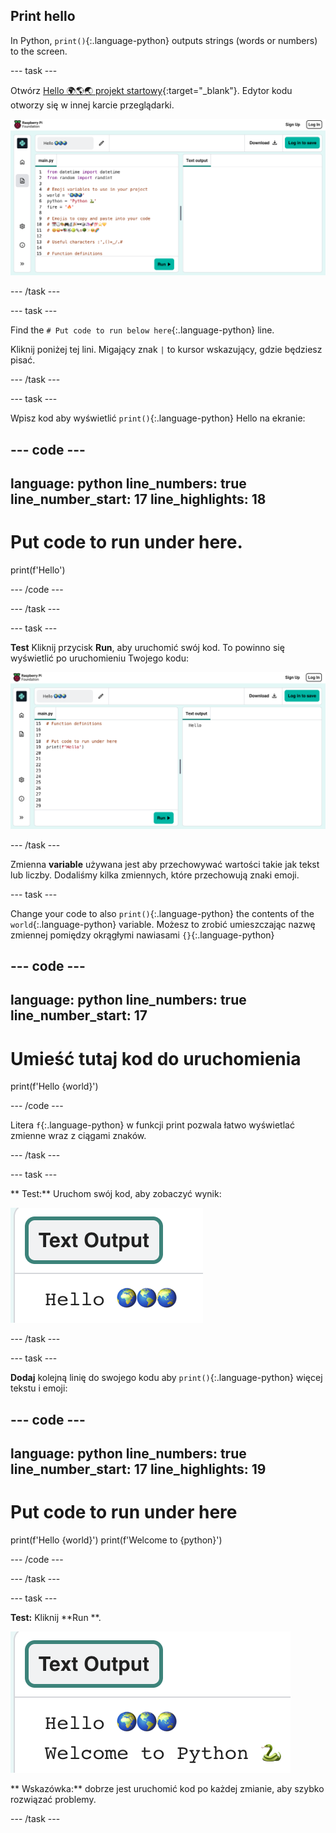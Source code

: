 ## Print hello

In Python, `print()`{:.language-python} outputs strings (words or numbers) to the screen.

--- task ---

Otwórz [Hello 🌍🌎🌏 projekt startowy](https://editor.raspberrypi.org/en/projects/hello-world-starter){:target="_blank"}. Edytor kodu otworzy się w innej karcie przeglądarki.

![The code editor with project starter code on the left in the code area. On the right is the blank output area.](images/starter_project.png)

--- /task ---

--- task ---

Find the `# Put code to run below here`{:.language-python} line.

Kliknij poniżej tej lini. Migający znak `|` to kursor wskazujący, gdzie będziesz pisać.

--- /task ---

--- task ---

Wpisz kod aby wyświetlić `print()`{:.language-python} Hello na ekranie:

--- code ---
---
language: python line_numbers: true line_number_start: 17
line_highlights: 18
---
# Put code to run under here.
print(f'Hello')

--- /code ---

--- /task ---

--- task ---

**Test** Kliknij przycisk **Run**, aby uruchomić swój kod. To powinno się wyświetlić po uruchomieniu Twojego kodu:

![Podświetlona ikona Uruchom z komunikatem "Hello" w obszarze wyjściowym. ](images/run_hello.png)

--- /task ---

Zmienna **variable** używana jest aby przechowywać wartości takie jak tekst lub liczby. Dodaliśmy kilka zmiennych, które przechowują znaki emoji.

--- task ---

Change your code to also `print()`{:.language-python} the contents of the `world`{:.language-python} variable. Możesz to zrobić umieszczając nazwę zmiennej pomiędzy okrągłymi nawiasami `{}`{:.language-python}


--- code ---
---
language: python line_numbers: true
line_number_start: 17
---
# Umieść tutaj kod do uruchomienia
print(f'Hello {world}')

--- /code ---

Litera `f`{:.language-python} w funkcji print pozwala łatwo wyświetlać zmienne wraz z ciągami znaków.

--- /task ---

--- task ---

** Test:** Uruchom swój kod, aby zobaczyć wynik:

![Zaktualizowana linia kodu w obszarze kodu ze słowem „Hello”, a następnie trzema emotikonami świata wyświetlanymi w obszarze wyjściowym.](images/run_hello_world.png)

--- /task ---

--- task ---

**Dodaj** kolejną linię do swojego kodu aby `print()`{:.language-python} więcej tekstu i emoji:

--- code ---
---
language: python line_numbers: true line_number_start: 17
line_highlights: 19
---
# Put code to run under here
print(f'Hello {world}') print(f'Welcome to {python}')

--- /code ---

--- /task ---

--- task ---

**Test:** Kliknij **Run **.

![Dodatkowa linia kodu w edytorze kodu ze słowem „Hello”, po którym znajdują się trzy emoji świata i słowa „Welcome to”, a następnie wąż emoji i klawiatura wyświetlane w obszarze wyjściowym.](images/run_multiple.png)

** Wskazówka:** dobrze jest uruchomić kod po każdej zmianie, aby szybko rozwiązać problemy.


--- /task ---


